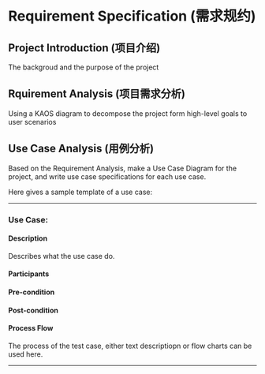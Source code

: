 # Requirement Specification (需求规约)

## Project Introduction (项目介绍)

The backgroud and the purpose of the project

## Rquirement Analysis (项目需求分析)

Using a KAOS diagram to decompose the project form high-level goals to user scenarios

## Use Case Analysis (用例分析)

Based on the Requirement Analysis, make a Use Case Diagram for the project, and write use case specifications for each use case.

Here gives a sample template of a use case:

---

### Use Case:

#### Description

Describes what the use case do.

#### Participants

#### Pre-condition

#### Post-condition

#### Process Flow

The process of the test case, either text descriptiopn or flow charts can be used here.

---